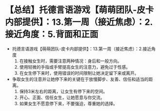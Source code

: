 # 【总结】托德言语游戏【萌萌团队-皮卡内部提供】：13.第一周（接近焦虑）：2.接近角度：5.背面和正面

-   托德言语游戏【萌萌团队-皮卡内部提供】：13.第一周（接近焦虑）：2.接近角度
    1.  在接触女生时，需要注意两种情况：身后和一般方向。
    2.  使用轻微的手指或手臂提高女生的注意力，避免过于性感。
    3.  在女生停下来时，使用错误的时间限制让她决定留下来或离开。
-   争取女生的注意并让她停下来的关键在于放慢脚步、友善、信任和适当的距离。
    1.  保持3米左右的距离，让女生有停下来的空间。
    2.  开心、正面、信任女生，让她愿意与你交流。
    3.  如果女生不愿意停下来，不要强迫，尊重她的选择。